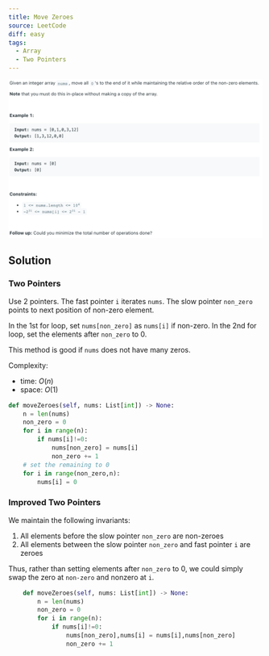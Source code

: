 ```yaml
---
title: Move Zeroes
source: LeetCode
diff: easy
tags:
  - Array
  - Two Pointers
---
```


<img class="medium-zoom" src="/algo/move-zeroes.png" alt="https://leetcode.com/problems/move-zeroes">

## Solution

### Two Pointers

Use 2 pointers. The fast pointer `i` iterates `nums`. The slow pointer `non_zero` points to next position of non-zero element.

In the 1st for loop, set `nums[non_zero]` as `nums[i]` if non-zero. In the 2nd for loop, set the elements after `non_zero` to 0.

This method is good if `nums` does not have many zeros.

Complexity:

- time: $O(n)$
- space: $O(1)$

```py
def moveZeroes(self, nums: List[int]) -> None:
    n = len(nums)
    non_zero = 0
    for i in range(n):
        if nums[i]!=0:
            nums[non_zero] = nums[i]
            non_zero += 1
    # set the remaining to 0
    for i in range(non_zero,n):
        nums[i] = 0
```

### Improved Two Pointers

We maintain the following invariants:

1. All elements before the slow pointer `non_zero` are non-zeroes
2. All elements between the slow pointer `non_zero` and fast pointer `i` are zeroes

Thus, rather than setting elements after `non_zero` to 0, we could simply swap the zero at `non-zero` and nonzero at `i`.

```py
    def moveZeroes(self, nums: List[int]) -> None:
        n = len(nums)
        non_zero = 0
        for i in range(n):
            if nums[i]!=0:
                nums[non_zero],nums[i] = nums[i],nums[non_zero]
                non_zero += 1
```
